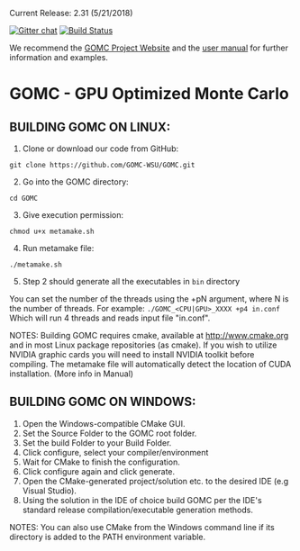 Current Release: 2.31 (5/21/2018)

[![Gitter chat](https://badges.gitter.im/gitterHQ/gitter.png)](https://gitter.im/GOMC_WSU/Lobby?utm_source=share-link&utm_medium=link&utm_campaign=share-link)
[![Build Status](https://travis-ci.org/GOMC-WSU/GOMC.svg?branch=master)](https://travis-ci.org/GOMC-WSU/GOMC)

We recommend the [GOMC Project Website](http://gomc.eng.wayne.edu/ "GOMC Website") and the [user manual](http://gomc.eng.wayne.edu/GOMC_files/GOMC_Manual.pdf "User Manual") for further information and examples.

GOMC - GPU Optimized Monte Carlo
============

BUILDING GOMC ON LINUX:
----------------
   1. Clone or download our code from GitHub:
   ```
   git clone https://github.com/GOMC-WSU/GOMC.git
   ```
   2. Go into the GOMC directory: 
   ```
   cd GOMC
   ```
   3. Give execution permission: 
   ```
   chmod u+x metamake.sh
   ```
   4. Run metamake file:
   ```
   ./metamake.sh
   ```
   5. Step 2 should generate all the executables in ```bin``` directory

   You can set the number of the threads using the +pN argument, where N is the number of threads.
   For example:
      ```
      ./GOMC_<CPU|GPU>_XXXX +p4 in.conf
      ```
      Which will run 4 threads and reads input file "in.conf".

   NOTES:
      Building GOMC requires cmake, available at http://www.cmake.org and
      in most Linux package repositories (as cmake).
      If you wish to utilize NVIDIA graphic cards you will need to install
      NVIDIA toolkit before compiling. The metamake file will automatically
      detect the location of CUDA installation. (More info in Manual)

BUILDING GOMC ON WINDOWS:
-----------------
   1. Open the Windows-compatible CMake GUI.
   2. Set the Source Folder to the GOMC root folder.
   3. Set the build Folder to your Build Folder.
   4. Click configure, select your compiler/environment
   5. Wait for CMake to finish the configuration.
   6. Click configure again and click generate.
   7. Open the CMake-generated project/solution etc. to the desired IDE
      (e.g Visual Studio).
   8. Using the solution in the IDE of choice build GOMC per the IDE's
      standard release compilation/executable generation methods.

   NOTES:
      You can also use CMake from the Windows command line if its directory is
      added to the PATH environment variable.
